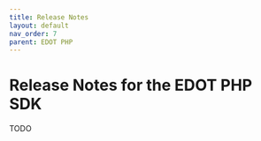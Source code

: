 ```yaml
---
title: Release Notes
layout: default
nav_order: 7
parent: EDOT PHP
---
```


# Release Notes for the EDOT PHP SDK

TODO
